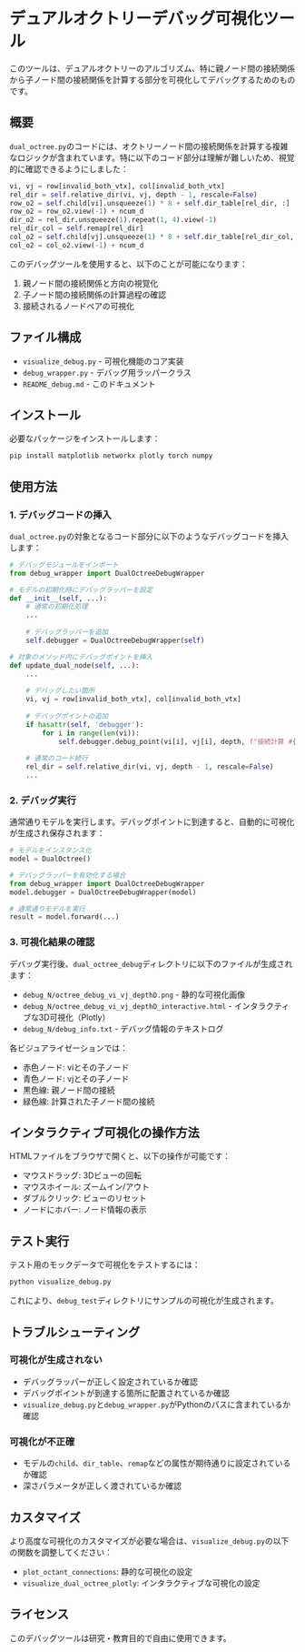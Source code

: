 # デュアルオクトリーデバッグ可視化ツール

このツールは、デュアルオクトリーのアルゴリズム、特に親ノード間の接続関係から子ノード間の接続関係を計算する部分を可視化してデバッグするためのものです。

## 概要

`dual_octree.py`のコードには、オクトリーノード間の接続関係を計算する複雑なロジックが含まれています。特に以下のコード部分は理解が難しいため、視覚的に確認できるようにしました：

```python
vi, vj = row[invalid_both_vtx], col[invalid_both_vtx]
rel_dir = self.relative_dir(vi, vj, depth - 1, rescale=False)
row_o2 = self.child[vi].unsqueeze(1) * 8 + self.dir_table[rel_dir, :]
row_o2 = row_o2.view(-1) + ncum_d
dir_o2 = rel_dir.unsqueeze(1).repeat(1, 4).view(-1)
rel_dir_col = self.remap[rel_dir]
col_o2 = self.child[vj].unsqueeze(1) * 8 + self.dir_table[rel_dir_col, :]
col_o2 = col_o2.view(-1) + ncum_d
```

このデバッグツールを使用すると、以下のことが可能になります：

1. 親ノード間の接続関係と方向の視覚化
2. 子ノード間の接続関係の計算過程の確認
3. 接続されるノードペアの可視化

## ファイル構成

- `visualize_debug.py` - 可視化機能のコア実装
- `debug_wrapper.py` - デバッグ用ラッパークラス
- `README_debug.md` - このドキュメント

## インストール

必要なパッケージをインストールします：

```bash
pip install matplotlib networkx plotly torch numpy
```

## 使用方法

### 1. デバッグコードの挿入

`dual_octree.py`の対象となるコード部分に以下のようなデバッグコードを挿入します：

```python
# デバッグモジュールをインポート
from debug_wrapper import DualOctreeDebugWrapper

# モデルの初期化時にデバッグラッパーを設定
def __init__(self, ...):
    # 通常の初期化処理
    ...
    
    # デバッグラッパーを追加
    self.debugger = DualOctreeDebugWrapper(self)

# 対象のメソッド内にデバッグポイントを挿入
def update_dual_node(self, ...):
    ...
    
    # デバッグしたい箇所
    vi, vj = row[invalid_both_vtx], col[invalid_both_vtx]
    
    # デバッグポイントの追加
    if hasattr(self, 'debugger'):
        for i in range(len(vi)):
            self.debugger.debug_point(vi[i], vj[i], depth, f"接続計算 #{i}")
    
    # 通常のコード続行
    rel_dir = self.relative_dir(vi, vj, depth - 1, rescale=False)
    ...
```

### 2. デバッグ実行

通常通りモデルを実行します。デバッグポイントに到達すると、自動的に可視化が生成され保存されます：

```python
# モデルをインスタンス化
model = DualOctree()

# デバッグラッパーを有効化する場合
from debug_wrapper import DualOctreeDebugWrapper
model.debugger = DualOctreeDebugWrapper(model)

# 通常通りモデルを実行
result = model.forward(...)
```

### 3. 可視化結果の確認

デバッグ実行後、`dual_octree_debug`ディレクトリに以下のファイルが生成されます：

- `debug_N/octree_debug_vi_vj_depthD.png` - 静的な可視化画像
- `debug_N/octree_debug_vi_vj_depthD_interactive.html` - インタラクティブな3D可視化（Plotly）
- `debug_N/debug_info.txt` - デバッグ情報のテキストログ

各ビジュアライゼーションでは：
- 赤色ノード: viとその子ノード
- 青色ノード: vjとその子ノード
- 黒色線: 親ノード間の接続
- 緑色線: 計算された子ノード間の接続

## インタラクティブ可視化の操作方法

HTMLファイルをブラウザで開くと、以下の操作が可能です：

- マウスドラッグ: 3Dビューの回転
- マウスホイール: ズームイン/アウト
- ダブルクリック: ビューのリセット
- ノードにホバー: ノード情報の表示

## テスト実行

テスト用のモックデータで可視化をテストするには：

```bash
python visualize_debug.py
```

これにより、`debug_test`ディレクトリにサンプルの可視化が生成されます。

## トラブルシューティング

### 可視化が生成されない

- デバッグラッパーが正しく設定されているか確認
- デバッグポイントが到達する箇所に配置されているか確認
- `visualize_debug.py`と`debug_wrapper.py`がPythonのパスに含まれているか確認

### 可視化が不正確

- モデルの`child`、`dir_table`、`remap`などの属性が期待通りに設定されているか確認
- 深さパラメータが正しく渡されているか確認

## カスタマイズ

より高度な可視化のカスタマイズが必要な場合は、`visualize_debug.py`の以下の関数を調整してください：

- `plot_octant_connections`: 静的な可視化の設定
- `visualize_dual_octree_plotly`: インタラクティブな可視化の設定

## ライセンス

このデバッグツールは研究・教育目的で自由に使用できます。 